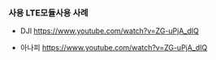 


### 사용 LTE모듈사용 사례

- DJI https://www.youtube.com/watch?v=ZG-uPjA_dIQ

- 아나피 https://www.youtube.com/watch?v=ZG-uPjA_dIQ


